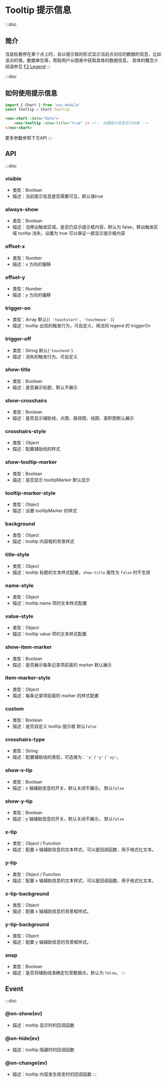 # Tooltip 提示信息

:::doc 
## 简介
当鼠标悬停在某个点上时，会以提示框的形式显示当前点对应的数据的信息，比如该点的值，数据单位等，帮助用户从图表中获取具体的数据信息。 具体的概念介绍请参见 [F2 Legend](https://www.yuque.com/antv/f2/tooltip)
:::

:::doc
## 如何使用提示信息
```javascript
import { Chart } from 'nuc-mobile'
const Tooltip = Chart.Tooltip
```
```html
<nuc-chart :data="data">
    <nuc-tooltip :show-title="true" /> <!-- 设置提示信息显示标题 -->
</nuc-chart>
```
更多参数参照下方API
:::

## API
:::doc
### visible
* 类型：Boolean
* 描述：当前提示信息是否需要可见，默认值true

### always-show
* 类型：Boolean
* 描述：当移出触发区域，是否仍显示提示框内容，默认为 false，移出触发区域 tooltip 消失，设置为 true 可以保证一直显示提示框内容

### offset-x
* 类型：Number
* 描述：x 方向的偏移

### offset-y
* 类型：Number
* 描述：y 方向的偏移

### trigger-on
* 类型：Array 默认(`[ 'touchstart', 'touchmove' ]`)
* 描述：tooltip 出现的触发行为，可自定义，用法同 legend 的 triggerOn

### trigger-off
* 类型：String 默认(`'touchend'`)
* 描述：消失的触发行为，可自定义

### show-title
* 类型：Boolean
* 描述：是否展示标题，默认不展示

### show-crosshairs
* 类型：Boolean
* 描述：是否显示辅助线，点图、路径图、线图、面积图默认展示

### crosshairs-style
* 类型：Object
* 描述：配置辅助线的样式

### show-tooltip-marker
* 类型：Boolean
* 描述：是否显示 tooltipMarker 默认显示

### tooltip-marker-style
* 类型：Object
* 描述：设置 tooltipMarker 的样式

### background
* 类型：Object
* 描述：tooltip 内容框的背景样式

### title-style
* 类型：Object
* 描述：tooltip 标题的文本样式配置，`show-title` 属性为 `false` 时不生效

### name-style
* 类型：Object
* 描述：tooltip name 项的文本样式配置

### value-style
* 类型：Object
* 描述：tooltip value 项的文本样式配置

### show-item-marker
* 类型：Boolean
* 描述：是否展示每条记录项前面的 marker 默认展示

### item-marker-style
* 类型：Object
* 描述：每条记录项前面的 marker 的样式配置

### custom
* 类型：Boolean
* 描述：是否自定义 tooltip 提示框 默认`false`

### crosshairs-type
* 类型：String
* 描述：配置辅助线的类型，可选值为：`'x'` / `'y'` / `'xy'`。

### show-x-tip
* 类型：Boolean
* 描述：x 轴辅助信息的开关，默认关闭不展示。 默认`false`

### show-y-tip
* 类型：Boolean
* 描述：y 轴辅助信息的开关，默认关闭不展示。 默认`false`

### x-tip
* 类型：Object / Function
* 描述：配置 x 轴辅助信息的文本样式，可以是回调函数，用于格式化文本。

### y-tip
* 类型：Object / Function
* 描述：配置 x 轴辅助信息的文本样式，可以是回调函数，用于格式化文本。

### x-tip-background
* 类型：Object
* 描述：配置 x 轴辅助信息的背景框样式。

### y-tip-background
* 类型：Object
* 描述：配置 y 轴辅助信息的背景框样式。

### snap
* 类型：Boolean
* 描述：是否将辅助线准确定位至数据点，默认为 `false`。
:::

## Event
:::doc
### @on-show(ev)
* 描述：tooltip 显示时的回调函数

### @on-hide(ev)
* 描述：tooltip 隐藏时的回调函数

### @on-change(ev)
* 描述：tooltip 内容发生改变时的回调函数
:::
